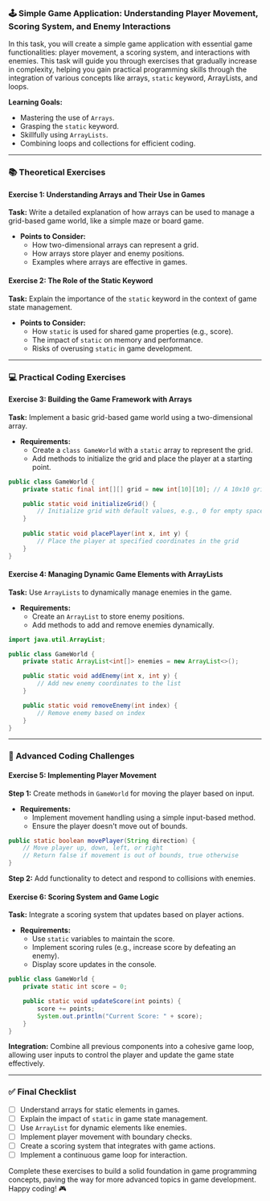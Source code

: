 ### 🕹️ Simple Game Application: Understanding Player Movement, Scoring System, and Enemy Interactions

In this task, you will create a simple game application with essential game functionalities: player movement, a scoring system, and interactions with enemies. This task will guide you through exercises that gradually increase in complexity, helping you gain practical programming skills through the integration of various concepts like arrays, `static` keyword, ArrayLists, and loops. 

**Learning Goals:**
- Mastering the use of `Arrays`.
- Grasping the `static` keyword.
- Skillfully using `ArrayLists`.
- Combining loops and collections for efficient coding.

---

### 📚 Theoretical Exercises

#### Exercise 1: Understanding Arrays and Their Use in Games
**Task:** Write a detailed explanation of how arrays can be used to manage a grid-based game world, like a simple maze or board game.
- **Points to Consider:**
  - How two-dimensional arrays can represent a grid.
  - How arrays store player and enemy positions.
  - Examples where arrays are effective in games.

#### Exercise 2: The Role of the Static Keyword
**Task:** Explain the importance of the `static` keyword in the context of game state management.
- **Points to Consider:**
  - How `static` is used for shared game properties (e.g., score).
  - The impact of `static` on memory and performance.
  - Risks of overusing `static` in game development.

---

### 💻 Practical Coding Exercises

#### Exercise 3: Building the Game Framework with Arrays
**Task:** Implement a basic grid-based game world using a two-dimensional array.
- **Requirements:**
  - Create a `class GameWorld` with a `static` array to represent the grid.
  - Add methods to initialize the grid and place the player at a starting point.

```java
public class GameWorld {
    private static final int[][] grid = new int[10][10]; // A 10x10 grid

    public static void initializeGrid() {
        // Initialize grid with default values, e.g., 0 for empty spaces
    }
    
    public static void placePlayer(int x, int y) {
        // Place the player at specified coordinates in the grid
    }
}
```

#### Exercise 4: Managing Dynamic Game Elements with ArrayLists
**Task:** Use `ArrayLists` to dynamically manage enemies in the game.
- **Requirements:**
  - Create an `ArrayList` to store enemy positions.
  - Add methods to add and remove enemies dynamically.

```java
import java.util.ArrayList;

public class GameWorld {
    private static ArrayList<int[]> enemies = new ArrayList<>();

    public static void addEnemy(int x, int y) {
        // Add new enemy coordinates to the list
    }

    public static void removeEnemy(int index) {
        // Remove enemy based on index
    }
}
```

---

### 🚀 Advanced Coding Challenges

#### Exercise 5: Implementing Player Movement
**Step 1:** Create methods in `GameWorld` for moving the player based on input.
- **Requirements:**
  - Implement movement handling using a simple input-based method.
  - Ensure the player doesn't move out of bounds.

```java
public static boolean movePlayer(String direction) {
    // Move player up, down, left, or right
    // Return false if movement is out of bounds, true otherwise
}
```

**Step 2:** Add functionality to detect and respond to collisions with enemies.

#### Exercise 6: Scoring System and Game Logic
**Task:** Integrate a scoring system that updates based on player actions.
- **Requirements:**
  - Use `static` variables to maintain the score.
  - Implement scoring rules (e.g., increase score by defeating an enemy).
  - Display score updates in the console.

```java
public class GameWorld {
    private static int score = 0;

    public static void updateScore(int points) {
        score += points;
        System.out.println("Current Score: " + score);
    }
}
```

**Integration:** Combine all previous components into a cohesive game loop, allowing user inputs to control the player and update the game state effectively.

---

### ✅ Final Checklist
- [ ] Understand arrays for static elements in games.
- [ ] Explain the impact of `static` in game state management.
- [ ] Use `ArrayList` for dynamic elements like enemies.
- [ ] Implement player movement with boundary checks.
- [ ] Create a scoring system that integrates with game actions.
- [ ] Implement a continuous game loop for interaction.

Complete these exercises to build a solid foundation in game programming concepts, paving the way for more advanced topics in game development. Happy coding! 🎮